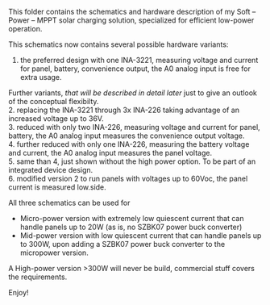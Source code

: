 This folder contains the schematics and hardware description of my Soft – Power – MPPT solar charging solution, specialized for efficient low-power operation.

This schematics now contains several possible hardware variants:
1. the preferred design with one INA-3221, measuring voltage and current for panel, battery, convenience output, the A0 analog input is free for extra usage.

Further variants, _that will be described in detail later_ just to give an outlook of the conceptual flexibilty.  
2. replacing the INA-3221 through 3x INA-226 taking advantage of an increased voltage up to 36V.  
3. reduced with only two INA-226, measuring voltage and current for panel, battery, the A0 analog input measures the convenience output voltage.  
4. further reduced with only one INA-226, measuring the battery voltage and current, the A0 analog input measures the panel voltage.  
5. same than 4, just shown without the high power option.  To be part of an integrated device design.  
6. modified version 2 to run panels with voltages up to 60Voc, the panel current is measured low.side.  

All three schematics can be used for
- Micro-power version with extremely low quiescent current that can handle panels up to 20W (as is, no SZBK07 power buck converter)
- Mid-power version with low quiescent current that can handle panels up to 300W, upon adding a SZBK07 power buck converter to the micropower version.

A High-power version >300W will never be build, commercial stuff covers the requirements.

Enjoy!
